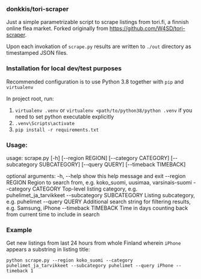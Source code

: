 ### donkkis/tori-scraper

Just a simple parametrizable script to scrape listings from tori.fi, a finnish online flea market. Forked originally from https://github.com/W4SD/tori-scraper.

Upon each invokation of `scrape.py` results are written to `./out` directory as timestamped JSON files.

### Installation for local dev/test purposes

Recommended configuration is to use Python 3.8 together with `pip` and `virtualenv`

In project root, run:

1. `virtualenv .venv` or `virtualenv <path/to/python38/python .venv` if you need to set python executable explicitly
2. `.venv\Scripts\activate`
3. `pip install -r requirements.txt`

### Usage:

usage: scrape.py [-h] [--region REGION] [--category CATEGORY]
                 [--subcategory SUBCATEGORY] [--query QUERY]
                 [--timeback TIMEBACK]

optional arguments:
  -h, --help            show this help message and exit
  --region REGION       Region to search from, e.g. koko_suomi, uusimaa,
                        varsinais-suomi
  --category CATEGORY   Top-level listing category, e.g.
                        puhelimet_ja_tarvikkeet
  --subcategory SUBCATEGORY
                        Listing subcategory, e.g. puhelimet
  --query QUERY         Additional search string for filtering results, e.g.
                        Samsung, iPhone
  --timeback TIMEBACK   Time in days counting back from current time to
                        include in search

### Example

Get new listings from last 24 hours from whole Finland wherein `iPhone` appears a substring in listing title:

`python scrape.py --region koko_suomi --category puhelimet_ja_tarvikkeet --subcategory puhelimet --query iPhone --timeback 1`
